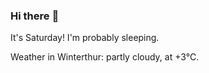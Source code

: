 ### Hi there :wave:

It's Saturday! I'm probably sleeping.

Weather in Winterthur: partly cloudy, at +3°C.
